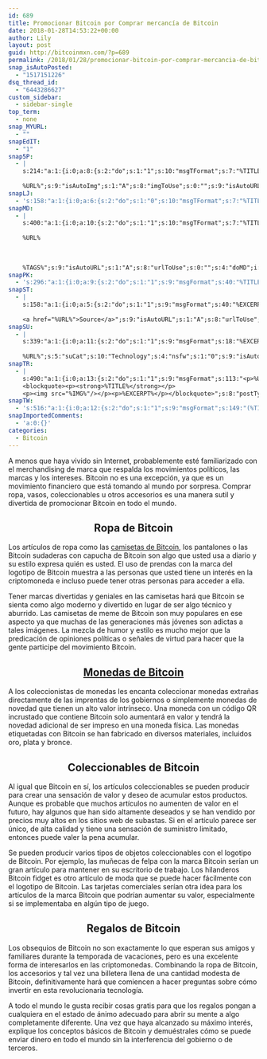 ```yaml
---
id: 689
title: Promocionar Bitcoin por Comprar mercancía de Bitcoin
date: 2018-01-28T14:53:22+00:00
author: Lily
layout: post
guid: http://bitcoinmxn.com/?p=689
permalink: /2018/01/28/promocionar-bitcoin-por-comprar-mercancia-de-bitcoin/
snap_isAutoPosted:
  - "1517151226"
dsq_thread_id:
  - "6443286627"
custom_sidebar:
  - sidebar-single
top_term:
  - none
snap_MYURL:
  - ""
snapEdIT:
  - "1"
snap5P:
  - |
    s:214:"a:1:{i:0;a:8:{s:2:"do";s:1:"1";s:10:"msgTFormat";s:7:"%TITLE%";s:9:"msgFormat";s:18:"%EXCERPT%
    
    %URL%";s:9:"isAutoImg";s:1:"A";s:8:"imgToUse";s:0:"";s:9:"isAutoURL";s:1:"A";s:8:"urlToUse";s:0:"";s:4:"do5P";i:0;}}";
snapLJ:
  - 's:158:"a:1:{i:0;a:6:{s:2:"do";s:1:"0";s:10:"msgTFormat";s:7:"%TITLE%";s:9:"msgFormat";s:9:"%EXCERPT%";s:9:"isAutoURL";s:1:"A";s:8:"urlToUse";s:0:"";s:4:"doLJ";i:0;}}";'
snapMD:
  - |
    s:400:"a:1:{i:0;a:10:{s:2:"do";s:1:"1";s:10:"msgTFormat";s:7:"%TITLE%";s:9:"msgFormat";s:32:"%EXCERPT%
    
    %URL%
    
    
    
    %TAGS%";s:9:"isAutoURL";s:1:"A";s:8:"urlToUse";s:0:"";s:4:"doMD";i:0;s:8:"isPosted";s:1:"1";s:4:"pgID";s:12:"514375ea04f3";s:7:"postURL";s:101:"https://medium.com/@BitcoinMXN/promocionar-bitcoin-por-comprar-mercanc%C3%ADa-de-bitcoin-514375ea04f3";s:5:"pDate";s:19:"2018-01-28 14:53:26";}}";
snapPK:
  - 's:296:"a:1:{i:0;a:9:{s:2:"do";s:1:"1";s:9:"msgFormat";s:40:"%TITLE% - %URL% #bitcoin #mexico #crypto";s:9:"isAutoURL";s:1:"A";s:8:"urlToUse";s:0:"";s:4:"doPK";i:0;s:8:"isPosted";s:1:"1";s:4:"pgID";i:1367445680;s:7:"postURL";s:30:"https://www.plurk.com/p/mm53u8";s:5:"pDate";s:19:"2018-01-28 14:53:29";}}";'
snapST:
  - |
    s:158:"a:1:{i:0;a:5:{s:2:"do";s:1:"1";s:9:"msgFormat";s:40:"%EXCERPT%
    
    <a href="%URL%">Source</a>";s:9:"isAutoURL";s:1:"A";s:8:"urlToUse";s:0:"";s:4:"doST";i:0;}}";
snapSU:
  - |
    s:339:"a:1:{i:0;a:11:{s:2:"do";s:1:"1";s:9:"msgFormat";s:18:"%EXCERPT%
    
    %URL%";s:5:"suCat";s:10:"Technology";s:4:"nsfw";s:1:"0";s:9:"isAutoURL";s:1:"A";s:8:"urlToUse";s:0:"";s:4:"doSU";i:0;s:8:"isPosted";s:1:"1";s:4:"pgID";s:6:"23zJz1";s:7:"postURL";s:45:"http://www.stumbleupon.com/su/23zJz1/comments";s:5:"pDate";s:19:"2018-01-28 14:53:44";}}";
snapTR:
  - |
    s:490:"a:1:{i:0;a:13:{s:2:"do";s:1:"1";s:9:"msgFormat";s:113:"<p>%URL%</p>
    <blockquote><p><strong>%TITLE%</strong></p>
    <p><img src="%IMG%"/></p><p>%EXCERPT%</p></blockquote>";s:8:"postType";s:1:"T";s:10:"msgTFormat";s:7:"%TITLE%";s:9:"isAutoImg";s:1:"A";s:8:"imgToUse";s:0:"";s:9:"isAutoURL";s:1:"A";s:8:"urlToUse";s:0:"";s:4:"doTR";i:0;s:8:"isPosted";s:1:"1";s:4:"pgID";i:170226888098;s:7:"postURL";s:46:"http://bitcoinmxn.tumblr.com/post/170226888098";s:5:"pDate";s:19:"2018-01-28 14:53:46";}}";
snapTW:
  - 's:516:"a:1:{i:0;a:12:{s:2:"do";s:1:"1";s:9:"msgFormat";s:149:"(%TITLE%) - %URL% #bitcoin #criptomonedas #criptomoneda #blockchain #bitcoinMexico #bitcoinpanama #bitcoinvenezuela #ethereum #mexico #cryptocurrency";s:8:"attchImg";s:1:"1";s:9:"isAutoImg";s:1:"A";s:8:"imgToUse";s:0:"";s:9:"isAutoURL";s:1:"A";s:8:"urlToUse";s:0:"";s:4:"doTW";i:0;s:8:"isPosted";s:1:"1";s:4:"pgID";s:18:"957627773597704192";s:7:"postURL";s:57:"https://twitter.com/mxn_bitcoin/status/957627773597704192";s:5:"pDate";s:19:"2018-01-28 14:53:47";}}";'
snapImportedComments:
  - 'a:0:{}'
categories:
  - Bitcoin
---
```

A menos que haya vivido sin Internet, probablemente esté familiarizado con el merchandising de marca que respalda los movimientos políticos, las marcas y los intereses. Bitcoin no es una excepción, ya que es un movimiento financiero que está tomando al mundo por sorpresa. Comprar ropa, vasos, coleccionables u otros accesorios es una manera sutil y divertida de promocionar Bitcoin en todo el mundo.

<h2 style="text-align: center;">
  Ropa de Bitcoin
</h2>

Los artículos de ropa como las [camisetas de Bitcoin](https://bitcoincollector.club/collections/bitcoin-t-shirts-hoodies), los pantalones o las Bitcoin sudaderas con capucha de Bitcoin son algo que usted usa a diario y su estilo expresa quién es usted. El uso de prendas con la marca del logotipo de Bitcoin muestra a las personas que usted tiene un interés en la criptomoneda e incluso puede tener otras personas para acceder a ella.

Tener marcas divertidas y geniales en las camisetas hará que Bitcoin se sienta como algo moderno y divertido en lugar de ser algo técnico y aburrido. Las camisetas de meme de Bitcoin son muy populares en ese aspecto ya que muchas de las generaciones más jóvenes son adictas a tales imágenes. La mezcla de humor y estilo es mucho mejor que la predicación de opiniones políticas o señales de virtud para hacer que la gente participe del movimiento Bitcoin.

<h2 style="text-align: center;">
  <a href="https://bitcoincollector.club/collections/bitcoin-coins">Monedas de Bitcoin</a>
</h2>

A los coleccionistas de monedas les encanta coleccionar monedas extrañas directamente de las imprentas de los gobiernos o simplemente monedas de novedad que tienen un alto valor intrínseco. Una moneda con un código QR incrustado que contiene Bitcoin solo aumentará en valor y tendrá la novedad adicional de ser impreso en una moneda física. Las monedas etiquetadas con Bitcoin se han fabricado en diversos materiales, incluidos oro, plata y bronce.

<h2 style="text-align: center;">
  Coleccionables de Bitcoin
</h2>

Al igual que Bitcoin en sí, los artículos coleccionables se pueden producir para crear una sensación de valor y deseo de acumular estos productos. Aunque es probable que muchos artículos no aumenten de valor en el futuro, hay algunos que han sido altamente deseados y se han vendido por precios muy altos en los sitios web de subastas. Si en el artículo parece ser único, de alta calidad y tiene una sensación de suministro limitado, entonces puede valer la pena acumular.

Se pueden producir varios tipos de objetos coleccionables con el logotipo de Bitcoin. Por ejemplo, las muñecas de felpa con la marca Bitcoin serían un gran artículo para mantener en su escritorio de trabajo. Los hilanderos Bitcoin fidget es otro artículo de moda que se puede hacer fácilmente con el logotipo de Bitcoin. Las tarjetas comerciales serían otra idea para los artículos de la marca Bitcoin que podrían aumentar su valor, especialmente si se implementaba en algún tipo de juego.

<h2 style="text-align: center;">
  Regalos de Bitcoin
</h2>

Los obsequios de Bitcoin no son exactamente lo que esperan sus amigos y familiares durante la temporada de vacaciones, pero es una excelente forma de interesarlos en las criptomonedas. Combinando la ropa de Bitcoin, los accesorios y tal vez una billetera llena de una cantidad modesta de Bitcoin, definitivamente hará que comiencen a hacer preguntas sobre cómo invertir en esta revolucionaria tecnología.

A todo el mundo le gusta recibir cosas gratis para que los regalos pongan a cualquiera en el estado de ánimo adecuado para abrir su mente a algo completamente diferente. Una vez que haya alcanzado su máximo interés, explique los conceptos básicos de Bitcoin y demuéstrales cómo se puede enviar dinero en todo el mundo sin la interferencia del gobierno o de terceros.